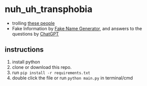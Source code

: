 # nuh_uh_transphobia
- trolling [these people](https://ut-sao-special-prod.web.app/sex_basis_complaint.html "these people")
- Fake Information by [Fake Name Generator](https://www.fakenamegenerator.com "Fake Name Generator"), and answers to the questions by [ChatGPT](https://chatgpt.com "ChatGPT")

## instructions
1. install python
2. clone or download this repo.
3. run ```pip install -r requirements.txt```
4. double click the file or run ```python main.py``` in terminal/cmd

